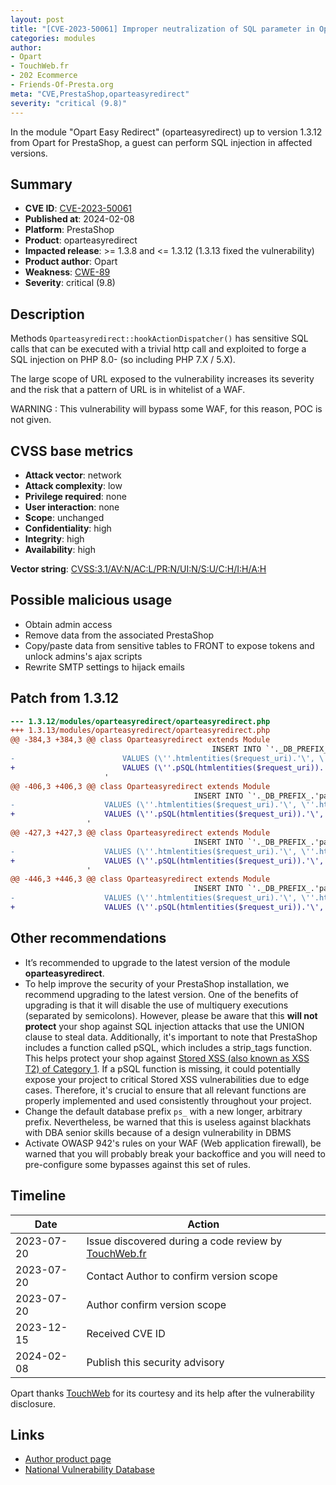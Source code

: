 ```yaml
---
layout: post
title: "[CVE-2023-50061] Improper neutralization of SQL parameter in Opart Easy Redirect for PrestaShop"
categories: modules
author:
- Opart
- TouchWeb.fr
- 202 Ecommerce
- Friends-Of-Presta.org
meta: "CVE,PrestaShop,oparteasyredirect"
severity: "critical (9.8)"
---
```


In the module "Opart Easy Redirect" (oparteasyredirect) up to version 1.3.12 from Opart for PrestaShop, a guest can perform SQL injection in affected versions.


## Summary

* **CVE ID**: [CVE-2023-50061](https://cve.mitre.org/cgi-bin/cvename.cgi?name=CVE-2023-50061)
* **Published at**: 2024-02-08
* **Platform**: PrestaShop
* **Product**: oparteasyredirect
* **Impacted release**: >= 1.3.8 and <= 1.3.12 (1.3.13 fixed the vulnerability)
* **Product author**: Opart
* **Weakness**: [CWE-89](https://cwe.mitre.org/data/definitions/89.html)
* **Severity**: critical (9.8)

## Description

Methods `Oparteasyredirect::hookActionDispatcher()` has sensitive SQL calls that can be executed with a trivial http call and exploited to forge a SQL injection on PHP 8.0- (so including PHP 7.X / 5.X).

The large scope of URL exposed to the vulnerability increases its severity and the risk that a pattern of URL is in whitelist of a WAF.

WARNING : This vulnerability will bypass some WAF, for this reason, POC is not given.

## CVSS base metrics

* **Attack vector**: network
* **Attack complexity**: low
* **Privilege required**: none
* **User interaction**: none
* **Scope**: unchanged
* **Confidentiality**: high
* **Integrity**: high
* **Availability**: high

**Vector string**: [CVSS:3.1/AV:N/AC:L/PR:N/UI:N/S:U/C:H/I:H/A:H](https://nvd.nist.gov/vuln-metrics/cvss/v3-calculator?vector=AV:N/AC:L/PR:N/UI:N/S:U/C:H/I:H/A:H)

## Possible malicious usage

* Obtain admin access
* Remove data from the associated PrestaShop
* Copy/paste data from sensitive tables to FRONT to expose tokens and unlock admins's ajax scripts
* Rewrite SMTP settings to hijack emails


## Patch from 1.3.12

```diff
--- 1.3.12/modules/oparteasyredirect/oparteasyredirect.php
+++ 1.3.13/modules/oparteasyredirect/oparteasyredirect.php
@@ -384,3 +384,3 @@ class Oparteasyredirect extends Module
                                             INSERT INTO `'._DB_PREFIX_.'pagenotfound` (`request_uri`, `http_referer`, `date_add`, `id_shop`, `id_shop_group`)
-                        VALUES (\''.htmlentities($request_uri).'\', \''.htmlentities($http_referer).'\', NOW(), '.(int)$this->context->shop->id.', '.(int)$this->context->shop->id_shop_group.')
+                        VALUES (\''.pSQL(htmlentities($request_uri)).'\', \''.pSQL(htmlentities($http_referer)).'\', NOW(), '.(int)$this->context->shop->id.', '.(int)$this->context->shop->id_shop_group.')
                     '
@@ -406,3 +406,3 @@ class Oparteasyredirect extends Module
                                         INSERT INTO `'._DB_PREFIX_.'pagenotfound` (`request_uri`, `http_referer`, `date_add`, `id_shop`, `id_shop_group`)
-                    VALUES (\''.htmlentities($request_uri).'\', \''.htmlentities($http_referer).'\', NOW(), '.(int)$this->context->shop->id.', '.(int)$this->context->shop->id_shop_group.')
+                    VALUES (\''.pSQL(htmlentities($request_uri)).'\', \''.pSQL(htmlentities($http_referer)).'\', NOW(), '.(int)$this->context->shop->id.', '.(int)$this->context->shop->id_shop_group.')
                 '
@@ -427,3 +427,3 @@ class Oparteasyredirect extends Module
                                         INSERT INTO `'._DB_PREFIX_.'pagenotfound` (`request_uri`, `http_referer`, `date_add`, `id_shop`, `id_shop_group`)
-                    VALUES (\''.htmlentities($request_uri).'\', \''.htmlentities($http_referer).'\', NOW(), '.(int)$this->context->shop->id.', '.(int)$this->context->shop->id_shop_group.')
+                    VALUES (\''.pSQL(htmlentities($request_uri)).'\', \''.pSQL(htmlentities($http_referer)).'\', NOW(), '.(int)$this->context->shop->id.', '.(int)$this->context->shop->id_shop_group.')
                 '
@@ -446,3 +446,3 @@ class Oparteasyredirect extends Module
                                         INSERT INTO `'._DB_PREFIX_.'pagenotfound` (`request_uri`, `http_referer`, `date_add`, `id_shop`, `id_shop_group`)
-                    VALUES (\''.htmlentities($request_uri).'\', \''.htmlentities($http_referer).'\', NOW(), '.(int)$this->context->shop->id.', '.(int)$this->context->shop->id_shop_group.')
+                    VALUES (\''.pSQL(htmlentities($request_uri)).'\', \''.pSQL(htmlentities($http_referer)).'\', NOW(), '.(int)$this->context->shop->id.', '.(int)$this->context->shop->id_shop_group.')
```

## Other recommendations

* It’s recommended to upgrade to the latest version of the module **oparteasyredirect**.
* To help improve the security of your PrestaShop installation, we recommend upgrading to the latest version. One of the benefits of upgrading is that it will disable the use of multiquery executions (separated by semicolons). However, please be aware that this **will not protect** your shop against SQL injection attacks that use the UNION clause to steal data. Additionally, it's important to note that PrestaShop includes a function called pSQL, which includes a strip_tags function. This helps protect your shop against [Stored XSS (also known as XSS T2) of Category 1](https://security.friendsofpresta.org/modules/2023/02/07/stored-xss.html). If a pSQL function is missing, it could potentially expose your project to critical Stored XSS vulnerabilities due to edge cases. Therefore, it's crucial to ensure that all relevant functions are properly implemented and used consistently throughout your project.
* Change the default database prefix `ps_` with a new longer, arbitrary prefix. Nevertheless, be warned that this is useless against blackhats with DBA senior skills because of a design vulnerability in DBMS
* Activate OWASP 942's rules on your WAF (Web application firewall), be warned that you will probably break your backoffice and you will need to pre-configure some bypasses against this set of rules.

## Timeline

| Date | Action |
|--|--|
| 2023-07-20 | Issue discovered during a code review by [TouchWeb.fr](https://www.touchweb.fr) |
| 2023-07-20 | Contact Author to confirm version scope |
| 2023-07-20 | Author confirm version scope |
| 2023-12-15 | Received CVE ID |
| 2024-02-08 | Publish this security advisory |

Opart thanks [TouchWeb](https://www.touchweb.fr) for its courtesy and its help after the vulnerability disclosure.

## Links

* [Author product page](https://www.store-opart.fr/p/20-sauvegarde-partage-lien-panier.html)
* [National Vulnerability Database](https://nvd.nist.gov/vuln/detail/CVE-2023-50061)
